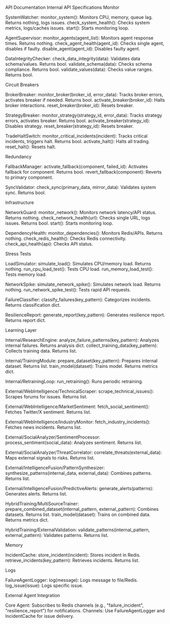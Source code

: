API Documentation
Internal API Specifications
Monitor

SystemWatcher:
monitor_system(): Monitors CPU, memory, queue lag. Returns nothing, logs issues.
check_system_health(): Checks system metrics, logs/caches issues.
start(): Starts monitoring loop.


AgentSupervisor:
monitor_agents(agent_list): Monitors agent response times. Returns nothing.
check_agent_health(agent_id): Checks single agent, disables if faulty.
disable_agent(agent_id): Disables faulty agent.


DataIntegrityChecker:
check_data_integrity(data): Validates data schema/values. Returns bool.
validate_schema(data): Checks schema compliance. Returns bool.
validate_values(data): Checks value ranges. Returns bool.



Circuit Breakers

BrokerBreaker:
monitor_broker(broker_id, error_data): Tracks broker errors, activates breaker if needed. Returns bool.
activate_breaker(broker_id): Halts broker interactions.
reset_breaker(broker_id): Resets breaker.


StrategyBreaker:
monitor_strategy(strategy_id, error_data): Tracks strategy errors, activates breaker. Returns bool.
activate_breaker(strategy_id): Disables strategy.
reset_breaker(strategy_id): Resets breaker.


TradeHaltSwitch:
monitor_critical_incidents(incident): Tracks critical incidents, triggers halt. Returns bool.
activate_halt(): Halts all trading.
reset_halt(): Resets halt.



Redundancy

FallbackManager:
activate_fallback(component, failed_id): Activates fallback for component. Returns bool.
revert_fallback(component): Reverts to primary component.


SyncValidator:
check_sync(primary_data, mirror_data): Validates system sync. Returns bool.



Infrastructure

NetworkGuard:
monitor_network(): Monitors network latency/API status. Returns nothing.
check_network_health(url): Checks single URL, logs issues. Returns bool.
start(): Starts monitoring loop.


DependencyHealth:
monitor_dependencies(): Monitors Redis/APIs. Returns nothing.
check_redis_health(): Checks Redis connectivity.
check_api_health(api): Checks API status.



Stress Tests

LoadSimulator:
simulate_load(): Simulates CPU/memory load. Returns nothing.
run_cpu_load_test(): Tests CPU load.
run_memory_load_test(): Tests memory load.


NetworkSpike:
simulate_network_spike(): Simulates network load. Returns nothing.
run_network_spike_test(): Tests rapid API requests.


FailureClassifier:
classify_failures(key_pattern): Categorizes incidents. Returns classification dict.


ResilienceReport:
generate_report(key_pattern): Generates resilience report. Returns report dict.



Learning Layer

Internal/ResearchEngine:
analyze_failure_patterns(key_pattern): Analyzes internal failures. Returns analysis dict.
collect_training_data(key_pattern): Collects training data. Returns list.


Internal/TrainingModule:
prepare_dataset(key_pattern): Prepares internal dataset. Returns list.
train_model(dataset): Trains model. Returns metrics dict.


Internal/RetrainingLoop:
run_retraining(): Runs periodic retraining.


External/WebIntelligence/TechnicalScraper:
scrape_technical_issues(): Scrapes forums for issues. Returns list.


External/WebIntelligence/MarketSentiment:
fetch_social_sentiment(): Fetches Twitter/X sentiment. Returns list.


External/WebIntelligence/IndustryMonitor:
fetch_industry_incidents(): Fetches news incidents. Returns list.


External/SocialAnalyzer/SentimentProcessor:
process_sentiment(social_data): Analyzes sentiment. Returns list.


External/SocialAnalyzer/ThreatCorrelator:
correlate_threats(external_data): Maps external signals to risks. Returns list.


External/IntelligenceFusion/PatternSynthesizer:
synthesize_patterns(internal_data, external_data): Combines patterns. Returns list.


External/IntelligenceFusion/PredictiveAlerts:
generate_alerts(patterns): Generates alerts. Returns list.


HybridTraining/MultiSourceTrainer:
prepare_combined_dataset(internal_pattern, external_pattern): Combines datasets. Returns list.
train_model(dataset): Trains on combined data. Returns metrics dict.


HybridTraining/ExternalValidation:
validate_patterns(internal_pattern, external_pattern): Validates patterns. Returns list.



Memory

IncidentCache:
store_incident(incident): Stores incident in Redis.
retrieve_incidents(key_pattern): Retrieves incidents. Returns list.



Logs

FailureAgentLogger:
log(message): Logs message to file/Redis.
log_issue(issue): Logs specific issue.



External Agent Integration

Core Agent: Subscribes to Redis channels (e.g., "failure_incident", "resilience_report") for notifications.
Channels: Use FailureAgentLogger and IncidentCache for issue delivery.
